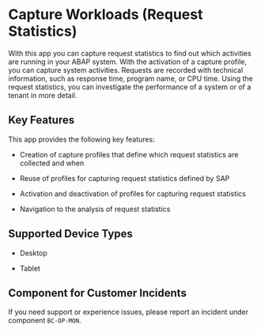 <!-- loio01e93f214ffc48b48dafbec60a960e58 -->

# Capture Workloads \(Request Statistics\)



With this app you can capture request statistics to find out which activities are running in your ABAP system. With the activation of a capture profile, you can capture system activities. Requests are recorded with technical information, such as response time, program name, or CPU time. Using the request statistics, you can investigate the performance of a system or of a tenant in more detail.



## Key Features

This app provides the following key features:



-   Creation of capture profiles that define which request statistics are collected and when

-   Reuse of profiles for capturing request statistics defined by SAP

-   Activation and deactivation of profiles for capturing request statistics

-   Navigation to the analysis of request statistics




<a name="loio01e93f214ffc48b48dafbec60a960e58__supported_devices"/>

## Supported Device Types

-   Desktop

-   Tablet




<a name="loio01e93f214ffc48b48dafbec60a960e58__customer_component"/>

## Component for Customer Incidents

If you need support or experience issues, please report an incident under component `BC-OP-MON`.

